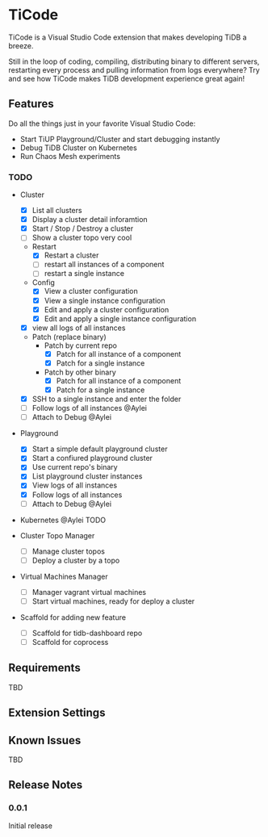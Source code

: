 # TiCode

TiCode is a Visual Studio Code extension that makes developing TiDB a breeze.

Still in the loop of coding, compiling, distributing binary to different servers, restarting every process and pulling information from logs everywhere? Try and see how TiCode makes TiDB development experience great again!

## Features

Do all the things just in your favorite Visual Studio Code:

- Start TiUP Playground/Cluster and start debugging instantly
- Debug TiDB Cluster on Kubernetes
- Run Chaos Mesh experiments

### TODO

- Cluster

  - [x] List all clusters
  - [x] Display a cluster detail inforamtion
  - [x] Start / Stop / Destroy a cluster
  - [ ] Show a cluster topo very cool
  - Restart
    - [x] Restart a cluster
    - [ ] restart all instances of a component
    - [ ] restart a single instance
  - Config
    - [x] View a cluster configuration
    - [x] View a single instance configuration
    - [x] Edit and apply a cluster configuration
    - [x] Edit and apply a single instance configuration
  - [x] view all logs of all instances
  - Patch (replace binary)
    - Patch by current repo
      - [x] Patch for all instance of a component
      - [x] Patch for a single instance
    - Patch by other binary
      - [x] Patch for all instance of a component
      - [x] Patch for a single instance
  - [x] SSH to a single instance and enter the folder
  - [ ] Follow logs of all instances @Aylei
  - [ ] Attach to Debug @Aylei

- Playground

  - [x] Start a simple default playground cluster
  - [x] Start a confiured playground cluster
  - [x] Use current repo's binary
  - [x] List playground cluster instances
  - [x] View logs of all instances
  - [x] Follow logs of all instances
  - [ ] Attach to Debug @Aylei

- Kubernetes @Aylei TODO

- Cluster Topo Manager

  - [ ] Manage cluster topos
  - [ ] Deploy a cluster by a topo

- Virtual Machines Manager

  - [ ] Manager vagrant virtual machines
  - [ ] Start virtual machines, ready for deploy a cluster

- Scaffold for adding new feature
  - [ ] Scaffold for tidb-dashboard repo
  - [ ] Scaffold for coprocess

## Requirements

TBD

## Extension Settings

## Known Issues

TBD

## Release Notes

### 0.0.1

Initial release
